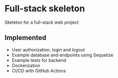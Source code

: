 # Full-stack skeleton

Skeleton for a full-stack web project

## Implemented

- User authorization, login and logout
- Example database and endpoints using Sequelize
- Example tests for backend
- Dockerization
- CI/CD with GitHub Actions
